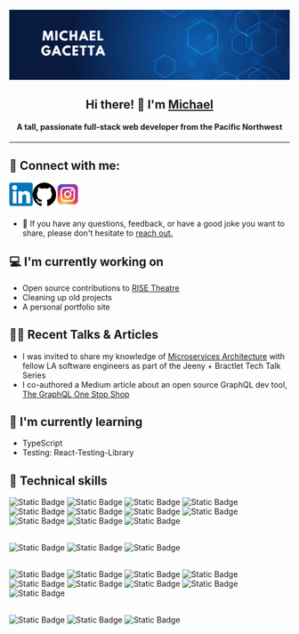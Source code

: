 <!-- ![](https://github.com/gacetta/gacetta/assets/78240758/3bbbd934-6867-41bc-80e5-0807df1efd17) -->

![](https://raw.githubusercontent.com/gacetta/gacetta/main/banners/banner.png)

<h2 align="center"> Hi there! 👋 I'm <a href="https://www.linkedin.com/in/gacetta/">Michael</a></h2>
<h4 align="center"> A tall, passionate full-stack web developer from the Pacific Northwest </h4>
<hr>

## 🤝 Connect with me:

<a href='https://www.linkedin.com/in/gacetta/'>
  <img align='left' src='https://raw.githubusercontent.com/gacetta/gacetta/main/images/linkedin-svgrepo-com.svg' alt='Michael Gacetta | LinkedIn' width='42px'/>
</a>

<a href='https://github.com/gacetta' target='_blank'>
  <img align='left' src='https://raw.githubusercontent.com/gacetta/gacetta/main/images/github-142-svgrepo-com.svg' alt='Michael Gacetta | GitHub' width='42px'/> 
</a>
<a href='https://www.instagram.com/gacetta/'>
  <img align='left' src='https://raw.githubusercontent.com/gacetta/gacetta/main/images/instagram-svgrepo-com.svg' alt='Michael Gacetta | Instagram' width='42px'/> 
</a>

<br>
<br>
<br>

- 💬 If you have any questions, feedback, or have a good joke you want to share, please don't hesitate to [reach out.](mailto:michael.gacetta@gmail.com)

## 💻 I'm currently working on

- Open source contributions to [RISE Theatre](https://www.risetheatre.org/)
- Cleaning up old projects
- A personal portfolio site

## 👨‍🏫 Recent Talks & Articles

- I was invited to share my knowledge of [Microservices Architecture](https://www.linkedin.com/feed/update/urn:li:activity:7057007778195771392/) with fellow LA software engineers as part of the Jeeny + Bractlet Tech Talk Series
- I co-authored a Medium article about an open source GraphQL dev tool, [The GraphQL One Stop Shop](https://medium.com/@cnbryan129/managing-a-complex-graphql-schema-head-on-down-to-the-one-stop-shop-6b27e1c0c82b)

## 🌱 I'm currently learning

- TypeScript
- Testing: React-Testing-Library

## 💼 Technical skills

![Static Badge](https://img.shields.io/badge/Code-JavaScript-yellow?style=flat&logo=JavaScript&logoColor=f7df1e&color=f7df1e)
![Static Badge](https://img.shields.io/badge/Code-TypeScript-blue?style=flat&logo=TypeScript&logoColor=%233178C6&color=%233178C6)
![Static Badge](https://img.shields.io/badge/Code-React-blue?style=flat&logo=React&color=61dbfb)
![Static Badge](https://img.shields.io/badge/Code-Node.js-green?style=flat&logo=Node.js&logoColor=68a063&color=3c873a)
![Static Badge](https://img.shields.io/badge/Code-Express.js-white?style=flat&logo=Express)
![Static Badge](https://img.shields.io/badge/Code-GraphQL-pink?style=flat&logo=GraphQL&logoColor=FF48B0&color=E10098)
![Static Badge](https://img.shields.io/badge/Code-Redux-blue?style=flat&logo=Redux&logoColor=af9bda&color=7a58c1)
![Static Badge](https://img.shields.io/badge/Code-HTML-orange?style=flat&logo=HTML5&logoColor=f06529&color=f06529)
![Static Badge](https://img.shields.io/badge/Code-React_Router-blue?style=flat&logo=React%20Router&logoColor=%23CA4245&color=%23CA4245)
![Static Badge](https://img.shields.io/badge/Code-PostgreSQL-blue?style=flat&logo=PostgreSQL&logoColor=%2360A5FA&color=%234169E1)
![Static Badge](https://img.shields.io/badge/Code-MongoDB-blue?style=flat&logo=MongoDB&logoColor=%2347A248&color=%2347A248)
<br>
<br>

![Static Badge](https://img.shields.io/badge/Style-CSS3-blue?style=flat&logo=CSS3&logoColor=5686f1&color=5686f1)
![Static Badge](https://img.shields.io/badge/Style-Sass-blue?style=flat&logo=Sass&logoColor=%23CC6699&color=%23CC6699)
![Static Badge](https://img.shields.io/badge/Style-PostCSS-blue?style=flat&logo=PostCSS&logoColor=f55121&color=f55121)
<br>
<br>

![Static Badge](https://img.shields.io/badge/Tools-Git-blue?style=flat&logo=Git&logoColor=%23F05032&color=%23F05032)
![Static Badge](https://img.shields.io/badge/Tools-GitHub-blue?style=flat&logo=GitHub&logoColor=%23181717&color=%23181717)
![Static Badge](https://img.shields.io/badge/Tools-Figma-blue?style=flat&logo=Figma&logoColor=%23F24E1E&color=%23F24E1E)
![Static Badge](https://img.shields.io/badge/Tools-Webpack-blue?style=flat&logo=Webpack&logoColor=%238DD6F9&color=%238DD6F9)
![Static Badge](https://img.shields.io/badge/Tools-Postman-blue?style=flat&logo=Postman&logoColor=%23FF6C37&color=%23FF6C37)
![Static Badge](https://img.shields.io/badge/Tools-Vite-blue?style=flat&logo=Vite&logoColor=%23646CFF&color=%23646CFF)
![Static Badge](https://img.shields.io/badge/Tools-npm-blue?style=flat&logo=npm&logoColor=%23CB3837&color=%23CB3837)
![Static Badge](https://img.shields.io/badge/Tools-Vercel-blue?style=flat&logo=Vercel&logoColor=000000&color=000000)
![Static Badge](https://img.shields.io/badge/Tools-VS_Code-blue?style=flat&logo=Visual%20Studio%20Code&logoColor=%23007ACC&color=%23007ACC)
<br>
<br>

![Static Badge](https://img.shields.io/badge/Testing-Jest-blue?style=flat&logo=Jest&logoColor=%23C21325&color=%23C21325)
![Static Badge](https://img.shields.io/badge/Testing-React_Testing_Library-blue?style=flat&logo=Testing%20Library&logoColor=%23E33332&color=%23E33332)
![Static Badge](https://img.shields.io/badge/Testing-Enzyme-blue?style=flat&logo=Airbnb&logoColor=%23FF5A5F&color=%23FF5A5F)

<!--
**gacetta/gacetta** is a ✨ _special_ ✨ repository because its `README.md` (this file) appears on your GitHub profile.

Here are some ideas to get you started:

- 🔭 I’m currently working on ...
- 🌱 I’m currently learning ...
- 👯 I’m looking to collaborate on ...
- 🤔 I’m looking for help with ...
- 💬 Ask me about ...
- 📫 How to reach me: ...
- 😄 Pronouns: ...
- ⚡ Fun fact: ...
  -->

